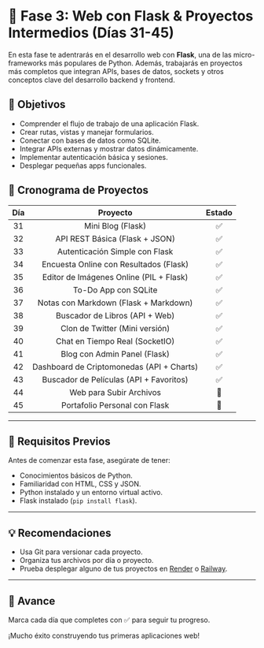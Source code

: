 # 🚀 Fase 3: Web con Flask & Proyectos Intermedios (Días 31-45)

En esta fase te adentrarás en el desarrollo web con **Flask**, una de las micro-frameworks más populares de Python.
Además, trabajarás en proyectos más completos que integran APIs, bases de datos, sockets y otros conceptos clave del
desarrollo backend y frontend.

## 🎯 Objetivos

- Comprender el flujo de trabajo de una aplicación Flask.
- Crear rutas, vistas y manejar formularios.
- Conectar con bases de datos como SQLite.
- Integrar APIs externas y mostrar datos dinámicamente.
- Implementar autenticación básica y sesiones.
- Desplegar pequeñas apps funcionales.

## 📅 Cronograma de Proyectos

| Día |                 Proyecto                  | Estado |
|:---:|:-----------------------------------------:|:------:|
| 31  |             Mini Blog (Flask)             |   ✅    |
| 32  |      API REST Básica (Flask + JSON)       |   ✅    |
| 33  |      Autenticación Simple con Flask       |   ✅    |
| 34  |  Encuesta Online con Resultados (Flask)   |   ✅    |
| 35  |  Editor de Imágenes Online (PIL + Flask)  |   ✅    |
| 36  |           To-Do App con SQLite            |   ✅    |
| 37  |   Notas con Markdown (Flask + Markdown)   |   ✅    |
| 38  |      Buscador de Libros (API + Web)       |   ✅    |
| 39  |      Clon de Twitter (Mini versión)       |   ✅    |
| 40  |      Chat en Tiempo Real (SocketIO)       |   ✅    |
| 41  |       Blog con Admin Panel (Flask)        |   ✅    |
| 42  | Dashboard de Criptomonedas (API + Charts) |   ✅    |
| 43  |  Buscador de Películas (API + Favoritos)  |   ✅    |
| 44  |          Web para Subir Archivos          |   🔲   |
| 45  |       Portafolio Personal con Flask       |   🔲   |

---

## 🧰 Requisitos Previos

Antes de comenzar esta fase, asegúrate de tener:

- Conocimientos básicos de Python.
- Familiaridad con HTML, CSS y JSON.
- Python instalado y un entorno virtual activo.
- Flask instalado (`pip install flask`).

---

## 💡 Recomendaciones

- Usa Git para versionar cada proyecto.
- Organiza tus archivos por día o proyecto.
- Prueba desplegar alguno de tus proyectos en [Render](https://render.com) o [Railway](https://railway.app).

---

## 📌 Avance

Marca cada día que completes con ✅ para seguir tu progreso.

¡Mucho éxito construyendo tus primeras aplicaciones web!
